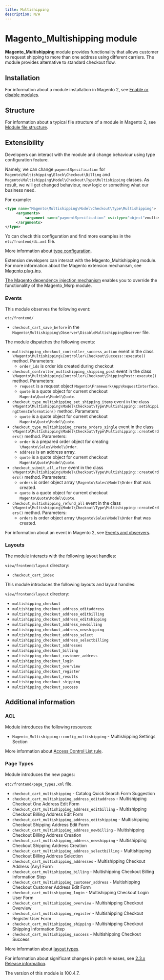 ```yaml
---
title: Multishipping
description: N/A
---
```


# Magento_Multishipping module

**Magento_Multishipping** module provides functionality that allows customer to request shipping to more than one address
using different carriers. The module provides alternative to standard checkout flow.

## Installation

For information about a module installation in Magento 2, see [Enable or disable modules](https://experienceleague.adobe.com/docs/commerce-operations/installation-guide/tutorials/manage-modules.html).

## Structure

For information about a typical file structure of a module in Magento 2,
 see [Module file structure](https://developer.adobe.com/commerce/php/development/build/component-file-structure/#module-file-structure).

## Extensibility

Developers can interact with the module and change behaviour using type configuration feature.

Namely, we can change `paymentSpecification` for `Magento\Multishipping\Block\Checkout\Billing` and `Magento\Multishipping\Model\Checkout\Type\Multishipping` classes.
As result, we will get changed behaviour, new logic or something what our business need.

For example:

```xml
<type name="Magento\Multishipping\Model\Checkout\Type\Multishipping">
     <arguments>
         <argument name="paymentSpecification" xsi:type="object">multishippingPaymentSpecification</argument>
     </arguments>
</type>
```

Yo can check this configuration and find more examples in the `etc/frontend/di.xml` file.

More information about [type configuration](https://developer.adobe.com/commerce/php/development/build/dependency-injection-file/).

Extension developers can interact with the Magento_Multishipping module. For more information about the Magento extension mechanism, see [Magento plug-ins](https://developer.adobe.com/commerce/php/development/components/plugins/).

[The Magento dependency injection mechanism](https://developer.adobe.com/commerce/php/development/components/dependency-injection/) enables you to override the functionality of the Magento_Msrp module.

### Events

This module observes the following event:

`etc/frontend/`

 - `checkout_cart_save_before` in the `Magento\Multishipping\Observer\DisableMultishippingObserver` file.

The module dispatches the following events:

- `multishipping_checkout_controller_success_action` event in the
  class `\Magento\Multishipping\Controller\Checkout\Success::execute()` method. Parameters:
    - `order_ids` is order ids created during checkout
- `checkout_controller_multishipping_shipping_post` event in the
  class `\Magento\Multishipping\Controller\Checkout\ShippingPost::execute()` method. Parameters:
    - `request` is a request object `Magento\Framework\App\RequestInterface`.
    - `quote` is a quote object for current checkout `Magento\Quote\Model\Quote`.
- `checkout_type_multishipping_set_shipping_items` event in the
  class `\Magento\Multishipping\Model\Checkout\Type\Multishipping::setShippingItemsInformation()` method. Parameters:
    - `quote` is a quote object for current checkout `Magento\Quote\Model\Quote`.
- `checkout_type_multishipping_create_orders_single` event in the
  class `\Magento\Multishipping\Model\Checkout\Type\Multishipping::createOrders()` method. Parameters:
    - `order` is a prepared order object for creating `\Magento\Sales\Model\Order`.
    - `address` is an address array.
    - `quote` is a quote object for current checkout `Magento\Quote\Model\Quote`.
- `checkout_submit_all_after` event in the
  class `\Magento\Multishipping\Model\Checkout\Type\Multishipping::createOrders()` method. Parameters:
    - `orders` is order object array `\Magento\Sales\Model\Order`  that was created.
    - `quote` is a quote object for current checkout `Magento\Quote\Model\Quote`.
- `checkout_multishipping_refund_all` event in the
  class `\Magento\Multishipping\Model\Checkout\Type\Multishipping::createOrders()` method. Parameters:
    - `orders` is order object array `\Magento\Sales\Model\Order`  that was created.

For information about an event in Magento 2, see [Events and observers](https://developer.adobe.com/commerce/php/development/components/events-and-observers/#events).

### Layouts

The module interacts with the following layout handles:

`view/frontend/layout` directory:

 - `checkout_cart_index`

This module introduces the following layouts and layout handles:

`view/frontend/layout` directory:

 - `multishipping_checkout`
 - `multishipping_checkout_address_editaddress`
 - `multishipping_checkout_address_editbilling`
 - `multishipping_checkout_address_editshipping`
 - `multishipping_checkout_address_newbilling`
 - `multishipping_checkout_address_newshipping`
 - `multishipping_checkout_address_select`
 - `multishipping_checkout_address_selectbilling`
 - `multishipping_checkout_addresses`
 - `multishipping_checkout_billing`
 - `multishipping_checkout_customer_address`
 - `multishipping_checkout_login`
 - `multishipping_checkout_overview`
 - `multishipping_checkout_register`
 - `multishipping_checkout_results`
 - `multishipping_checkout_shipping`
 - `multishipping_checkout_success`

## Additional information

### ACL

Module introduces the following resources:

- `Magento_Multishipping::config_multishipping` - Multishipping Settings Section

More information about [Access Control List rule](https://developer.adobe.com/commerce/php/tutorials/backend/create-access-control-list-rule/).

### Page Types

Module introduces the new pages:

`etc/frontend/page_types.xml` file.

- `checkout_cart_multishipping` - Catalog Quick Search Form Suggestion
- `checkout_cart_multishipping_address_editaddress` - Multishipping Checkout One Address Edit Form
- `checkout_cart_multishipping_address_editbilling` - Multishipping Checkout Billing Address Edit Form
- `checkout_cart_multishipping_address_editshipping` - Multishipping Checkout Shipping Address Edit Form
- `checkout_cart_multishipping_address_newbilling` - Multishipping Checkout Billing Address Creation
- `checkout_cart_multishipping_address_newshipping` - Multishipping Checkout Shipping Address Creation
- `checkout_cart_multishipping_address_selectbilling` - Multishipping Checkout Billing Address Selection
- `checkout_cart_multishipping_addresses` - Multishipping Checkout Address (Any) Form
- `checkout_cart_multishipping_billing` - Multishipping Checkout Billing Information Step
- `checkout_cart_multishipping_customer_address` - Multishipping Checkout Customer Address Edit Form
- `checkout_cart_multishipping_login` - Multishipping Checkout Login User Form
- `checkout_cart_multishipping_overview` - Multishipping Checkout Overview
- `checkout_cart_multishipping_register` - Multishipping Checkout Register User Form
- `checkout_cart_multishipping_shipping` - Multishipping Checkout Shipping Information Step
- `checkout_cart_multishipping_success` - Multishipping Checkout Success

More information about [layout types](https://developer.adobe.com/commerce/frontend-core/guide/layouts/types/).

For information about significant changes in patch releases, see [2.3.x Release information](https://experienceleague.adobe.com/docs/commerce-operations/release/notes/overview.html).

<InlineAlert slots="text" />
The version of this module is 100.4.7.
